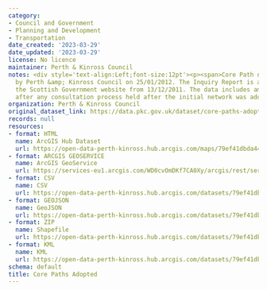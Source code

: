 ```yaml
---
category:
- Council and Government
- Planning and Development
- Transportation
date_created: '2023-03-29'
date_updated: '2023-03-29'
license: No licence
maintainer: Perth & Kinross Council
notes: <div style='text-align:Left;font-size:12pt'><p><span>Core Path network adopted
  by Perth &amp; Kinross Council on 25/01/2012. The Inquiry Report is available on
  the Scottish Government website from 13/12/2011. The data includes amendments made
  after any consultation process held after the initial network was adopted.</span></p></div>
organization: Perth & Kinross Council
original_dataset_link: https://data.pkc.gov.uk/dataset/core-paths-adopted
records: null
resources:
- format: HTML
  name: ArcGIS Hub Dataset
  url: https://open-data-perth-kinross.hub.arcgis.com/maps/79ef41dbda4440c282e114712d81510e_5
- format: ARCGIS GEOSERVICE
  name: ArcGIS GeoService
  url: https://services-eu1.arcgis.com/WD0cvOmDKf7CA0Xy/arcgis/rest/services/Core_Paths_Adopted/FeatureServer/5
- format: CSV
  name: CSV
  url: https://open-data-perth-kinross.hub.arcgis.com/datasets/79ef41dbda4440c282e114712d81510e_5.csv?outSR=%7B%22latestWkid%22%3A27700%2C%22wkid%22%3A27700%7D
- format: GEOJSON
  name: GeoJSON
  url: https://open-data-perth-kinross.hub.arcgis.com/datasets/79ef41dbda4440c282e114712d81510e_5.geojson?outSR=%7B%22latestWkid%22%3A27700%2C%22wkid%22%3A27700%7D
- format: ZIP
  name: Shapefile
  url: https://open-data-perth-kinross.hub.arcgis.com/datasets/79ef41dbda4440c282e114712d81510e_5.zip?outSR=%7B%22latestWkid%22%3A27700%2C%22wkid%22%3A27700%7D
- format: KML
  name: KML
  url: https://open-data-perth-kinross.hub.arcgis.com/datasets/79ef41dbda4440c282e114712d81510e_5.kml?outSR=%7B%22latestWkid%22%3A27700%2C%22wkid%22%3A27700%7D
schema: default
title: Core Paths Adopted
---
```

